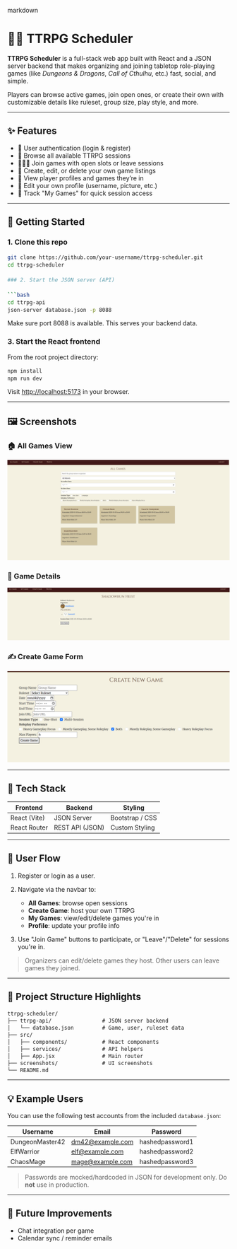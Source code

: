 markdown
# 🧙‍♂️ TTRPG Scheduler

**TTRPG Scheduler** is a full-stack web app built with React and a JSON server backend that makes organizing and joining tabletop role-playing games (like *Dungeons & Dragons*, *Call of Cthulhu*, etc.) fast, social, and simple.

Players can browse active games, join open ones, or create their own with customizable details like ruleset, group size, play style, and more.

---

## ✨ Features

- 🔐 User authentication (login & register)
- 🎲 Browse all available TTRPG sessions
- 🧑‍🤝‍🧑 Join games with open slots or leave sessions
- 📝 Create, edit, or delete your own game listings
- 🧙 View player profiles and games they’re in
- 👤 Edit your own profile (username, picture, etc.)
- 📆 Track "My Games" for quick session access

---

## 🚀 Getting Started

### 1. Clone this repo

```bash
git clone https://github.com/your-username/ttrpg-scheduler.git
cd ttrpg-scheduler

### 2. Start the JSON server (API)

```bash
cd ttrpg-api
json-server database.json -p 8088
```

Make sure port 8088 is available. This serves your backend data.

### 3. Start the React frontend

From the root project directory:

```bash
npm install
npm run dev
```

Visit [http://localhost:5173](http://localhost:5173) in your browser.

---

## 🖼 Screenshots

### 🏠 All Games View

![All Games](./screenshots/all-games.png)

### 🎲 Game Details

![Game Details](./screenshots/game-details.png)

### ✍️ Create Game Form

![Create Game](./screenshots/create-game.png)

---

## 🧩 Tech Stack

| Frontend     | Backend         | Styling         |
| ------------ | --------------- | --------------- |
| React (Vite) | JSON Server     | Bootstrap / CSS |
| React Router | REST API (JSON) | Custom Styling  |

---

## 🔐 User Flow

1. Register or login as a user.
2. Navigate via the navbar to:

   * **All Games**: browse open sessions
   * **Create Game**: host your own TTRPG
   * **My Games**: view/edit/delete games you're in
   * **Profile**: update your profile info
3. Use "Join Game" buttons to participate, or "Leave"/"Delete" for sessions you're in.

> Organizers can edit/delete games they host. Other users can leave games they joined.

---

## 📁 Project Structure Highlights

```
ttrpg-scheduler/
├── ttrpg-api/                # JSON server backend
│   └── database.json         # Game, user, ruleset data
├── src/
│   ├── components/           # React components
│   ├── services/             # API helpers
│   ├── App.jsx               # Main router
├── screenshots/              # UI screenshots
└── README.md
```

---

## 💡 Example Users

You can use the following test accounts from the included `database.json`:

| Username        | Email                                       | Password        |
| --------------- | ------------------------------------------- | --------------- |
| DungeonMaster42 | [dm42@example.com](mailto:dm42@example.com) | hashedpassword1 |
| ElfWarrior      | [elf@example.com](mailto:elf@example.com)   | hashedpassword2 |
| ChaosMage       | [mage@example.com](mailto:mage@example.com) | hashedpassword3 |

> Passwords are mocked/hardcoded in JSON for development only. Do **not** use in production.

---

## 🧪 Future Improvements

* Chat integration per game
* Calendar sync / reminder emails